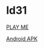ld31
====
[PLAY ME](http://9volt.github.io/ld31/)

[Android APK](http://9volt.github.io/ld31/ld31.apk)
